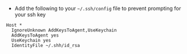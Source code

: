 - Add the following to your `~/.ssh/config` file to prevent prompting for your ssh key
```
Host *
  IgnoreUnknown AddKeysToAgent,UseKeychain
  AddKeysToAgent yes
  UseKeychain yes
  IdentityFile ~/.shh/id_rsa
 ```
